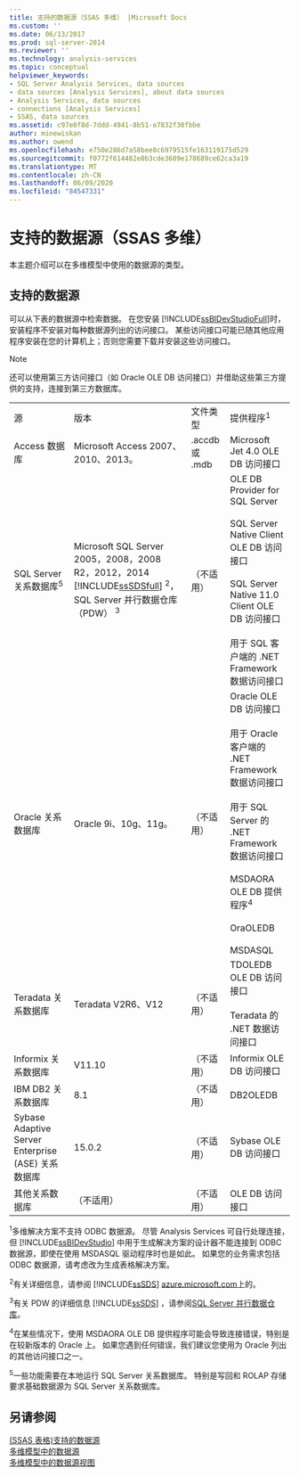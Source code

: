 ```yaml
---
title: 支持的数据源（SSAS 多维） |Microsoft Docs
ms.custom: ''
ms.date: 06/13/2017
ms.prod: sql-server-2014
ms.reviewer: ''
ms.technology: analysis-services
ms.topic: conceptual
helpviewer_keywords:
- SQL Server Analysis Services, data sources
- data sources [Analysis Services], about data sources
- Analysis Services, data sources
- connections [Analysis Services]
- SSAS, data sources
ms.assetid: c97e0f8d-7ddd-4941-8b51-e7832f30fbbe
author: minewiskan
ms.author: owend
ms.openlocfilehash: e750e286d7a58bee8c6979515fe163119175d529
ms.sourcegitcommit: f0772f614482e0b3cde3609e178689ce62ca3a19
ms.translationtype: MT
ms.contentlocale: zh-CN
ms.lasthandoff: 06/09/2020
ms.locfileid: "84547331"
---
```

# <a name="data-sources-supported-ssas-multidimensional"></a>支持的数据源（SSAS 多维）
  本主题介绍可以在多维模型中使用的数据源的类型。  
  
##  <a name="supported-data-sources"></a><a name="bkmk_supported_ds"></a>支持的数据源  
 可以从下表的数据源中检索数据。 在您安装 [!INCLUDE[ssBIDevStudioFull](../../includes/ssbidevstudiofull-md.md)]时，安装程序不安装对每种数据源列出的访问接口。 某些访问接口可能已随其他应用程序安装在您的计算机上；否则您需要下载并安装这些访问接口。  
  
> [!NOTE]  
>  还可以使用第三方访问接口（如 Oracle OLE DB 访问接口）并借助这些第三方提供的支持，连接到第三方数据库。  
  
|||||  
|-|-|-|-|  
|源|版本|文件类型|提供程序<sup>1</sup>|  
|Access 数据库|Microsoft Access 2007、2010、2013。|.accdb 或 .mdb|Microsoft Jet 4.0 OLE DB 访问接口|  
|SQL Server 关系数据库<sup>5</sup>|Microsoft SQL Server 2005，2008，2008 R2，2012，2014 [!INCLUDE[ssSDSfull](../../includes/sssdsfull-md.md)] <sup>2</sup>，SQL Server 并行数据仓库（PDW） <sup>3</sup>|（不适用）|OLE DB Provider for SQL Server<br /><br /> SQL Server Native Client OLE DB 访问接口<br /><br /> SQL Server Native 11.0 Client OLE DB 访问接口<br /><br /> 用于 SQL 客户端的 .NET Framework 数据访问接口|  
|Oracle 关系数据库|Oracle 9i、10g、11g。|（不适用）|Oracle OLE DB 访问接口<br /><br /> 用于 Oracle 客户端的 .NET Framework 数据访问接口<br /><br /> 用于 SQL Server 的 .NET Framework 数据访问接口<br /><br /> MSDAORA OLE DB 提供程序<sup>4</sup><br /><br /> OraOLEDB<br /><br /> MSDASQL|  
|Teradata 关系数据库|Teradata V2R6、V12|（不适用）|TDOLEDB OLE DB 访问接口<br /><br /> Teradata 的 .NET 数据访问接口|  
|Informix 关系数据库|V11.10|（不适用）|Informix OLE DB 访问接口|  
|IBM DB2 关系数据库|8.1|（不适用）|DB2OLEDB|  
|Sybase Adaptive Server Enterprise (ASE) 关系数据库|15.0.2|（不适用）|Sybase OLE DB 访问接口|  
|其他关系数据库|（不适用）|（不适用）|OLE DB 访问接口|  
  
 <sup>1</sup>多维解决方案不支持 ODBC 数据源。 尽管 Analysis Services 可自行处理连接，但 [!INCLUDE[ssBIDevStudio](../../includes/ssbidevstudio-md.md)] 中用于生成解决方案的设计器不能连接到 ODBC 数据源，即使在使用 MSDASQL 驱动程序时也是如此。 如果您的业务需求包括 ODBC 数据源，请考虑改为生成表格解决方案。  
  
 <sup>2</sup>有关详细信息，请参阅 [!INCLUDE[ssSDS](../../includes/sssds-md.md)] [azure.microsoft.com](https://go.microsoft.com/fwlink/?LinkID=157856)上的。  
  
 <sup>3</sup>有关 PDW 的详细信息 [!INCLUDE[ssSDS](../../includes/sssds-md.md)] ，请参阅[SQL Server 并行数据仓库](https://go.microsoft.com/fwlink/?LinkId=150895)。  
  
 <sup>4</sup>在某些情况下，使用 MSDAORA OLE DB 提供程序可能会导致连接错误，特别是在较新版本的 Oracle 上。 如果您遇到任何错误，我们建议您使用为 Oracle 列出的其他访问接口之一。  
  
 <sup>5</sup>一些功能需要在本地运行 SQL Server 关系数据库。 特别是写回和 ROLAP 存储要求基础数据源为 SQL Server 关系数据库。  
  
## <a name="see-also"></a>另请参阅  
 [&#40;SSAS 表格&#41;支持的数据源](../tabular-models/data-sources-supported-ssas-tabular.md)   
 [多维模型中的数据源](data-sources-in-multidimensional-models.md)   
 [多维模型中的数据源视图](data-source-views-in-multidimensional-models.md)  
  
  
